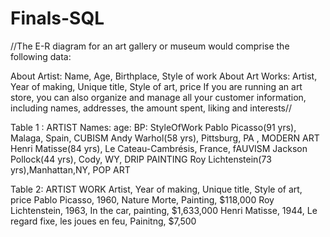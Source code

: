 # Finals-SQL
//The E-R diagram for an art gallery or museum would comprise the following data:

About Artist: Name, Age, Birthplace, Style of work
About Art Works: Artist, Year of making, Unique title, Style of art, price
If you are running an art store, you can also organize and manage all your customer information, including names, addresses, the amount spent, liking and interests//

Table 1 : ARTIST 
Names:       age:      BP:           StyleOfWork
Pablo Picasso(91 yrs), Malaga, Spain, CUBISM
Andy Warhol(58 yrs), Pittsburg, PA , MODERN ART
Henri Matisse(84 yrs), Le Cateau-Cambrésis, France, fAUVISM
Jackson Pollock(44 yrs), Cody, WY, DRIP PAINTING
Roy Lichtenstein(73 yrs),Manhattan,NY, POP ART

Table 2: ARTIST WORK
Artist, Year of making, Unique title, Style of art, price
Pablo Picasso, 1960, Nature Morte, Painting, $118,000
Roy Lichtenstein, 1963, In the car, painting, $1,633,000
Henri Matisse, 1944, Le regard fixe, les joues en feu, Painitng, $7,500








